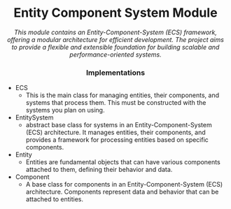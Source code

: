 <div style="text-align: center;"><b><h1>Entity Component System Module</h1></b>

*This module contains an Entity-Component-System (ECS) framework, offering a modular architecture for efficient
development. The project aims to provide a flexible and extensible foundation for building
scalable and performance-oriented systems.*

</div>

<div style="text-align: center;"><h3>Implementations</h3></div>

+ ECS
    + This is the main class for managing entities, their components, and systems that process them. This must be
      constructed with the systems you plan on using.
+ EntitySystem
    + abstract base class for systems in an Entity-Component-System (ECS) architecture. It manages entities, their
      components, and provides a framework for processing entities based on specific components.
+ Entity
    + Entities are fundamental objects that can have various components attached to them, defining their behavior and
      data.
+ Component
    + A base class for components in an Entity-Component-System (ECS) architecture. Components represent data and
      behavior that can be attached to entities.